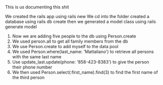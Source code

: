 This is us documenting this shit

We created the rails app using rails new
We cd into the folder
created a database using rails db create
then we generated a model class using rails generate model 
1. Now we are adding five people to the db using Person.create
2. We used person.all to get all family members from the db
3. We use Person.create to add myself to the data pool
4. We used Person.where(last_name: 'Mattaliano') to retrieve all persons with the same last name 
5. Use update_last.update(phone: '858-423-8383') to give the person their phone number
6. We then used Person.select(:first_name).find(3) to find the first name of the third person


